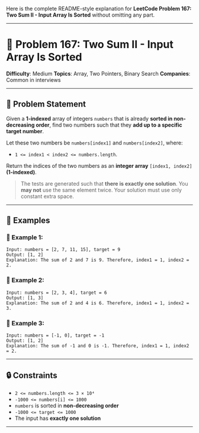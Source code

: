 Here is the complete README-style explanation for **LeetCode Problem 167: Two Sum II - Input Array Is Sorted** without omitting any part.

---

# 📘 Problem 167: Two Sum II - Input Array Is Sorted

**Difficulty**: Medium
**Topics**: Array, Two Pointers, Binary Search
**Companies**: Common in interviews

---

## 📝 Problem Statement

Given a **1-indexed** array of integers `numbers` that is already **sorted in non-decreasing order**, find two numbers such that they **add up to a specific target number**.

Let these two numbers be `numbers[index1]` and `numbers[index2]`, where:

* `1 <= index1 < index2 <= numbers.length`.

Return the indices of the two numbers as an **integer array** `[index1, index2]` **(1-indexed)**.

> The tests are generated such that **there is exactly one solution**.
> You **may not** use the same element twice.
> Your solution must use only constant extra space.

---

## 🧪 Examples

### 🔹 Example 1:

```
Input: numbers = [2, 7, 11, 15], target = 9
Output: [1, 2]
Explanation: The sum of 2 and 7 is 9. Therefore, index1 = 1, index2 = 2.
```

### 🔹 Example 2:

```
Input: numbers = [2, 3, 4], target = 6
Output: [1, 3]
Explanation: The sum of 2 and 4 is 6. Therefore, index1 = 1, index2 = 3.
```

### 🔹 Example 3:

```
Input: numbers = [-1, 0], target = -1
Output: [1, 2]
Explanation: The sum of -1 and 0 is -1. Therefore, index1 = 1, index2 = 2.
```

---

## 🔒 Constraints

* `2 <= numbers.length <= 3 × 10⁴`
* `-1000 <= numbers[i] <= 1000`
* `numbers` is sorted in **non-decreasing order**
* `-1000 <= target <= 1000`
* The input has **exactly one solution**

---

